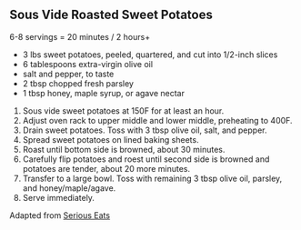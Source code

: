 ## Sous Vide Roasted Sweet Potatoes

6-8 servings = 20 minutes / 2 hours+

* 3 lbs sweet potatoes, peeled, quartered, and cut into 1/2-inch slices
* 6 tablespoons extra-virgin olive oil
* salt and pepper, to taste
* 2 tbsp chopped fresh parsley
* 1 tbsp honey, maple syrup, or agave nectar

1. Sous vide sweet potatoes at 150F for at least an hour.
2. Adjust oven rack to upper middle and lower middle, preheating to 400F.
3. Drain sweet potatoes. Toss with 3 tbsp olive oil, salt, and pepper.
4. Spread sweet potatoes on lined baking sheets.
5. Roast until bottom side is browned, about 30 minutes.
6. Carefully flip potatoes and roest until second side is browned and potatoes are tender, about 20 more minutes.
7. Transfer to a large bowl. Toss with remaining 3 tbsp olive oil, parsley, and honey/maple/agave.
8. Serve immediately.

Adapted from [Serious Eats](https://www.seriouseats.com/recipes/2010/11/the-best-roasted-sweet-potatoes-thanksgiving-sides-the-food-lab-recipe.html)
